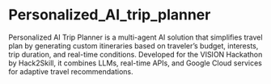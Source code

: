 # Personalized_AI_trip_planner
Personalized AI Trip Planner is a multi-agent AI solution that simplifies travel plan by generating custom itineraries based on traveler’s budget, interests, trip duration, and real-time conditions. Developed for the VISION Hackathon by Hack2Skill, it combines LLMs, real-time APIs, and Google Cloud services for adaptive travel recommendations.
